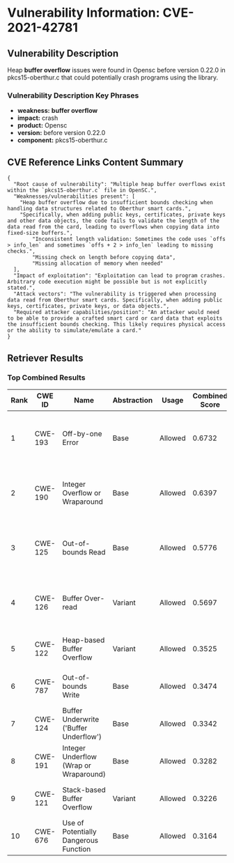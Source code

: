 # Vulnerability Information: CVE-2021-42781

## Vulnerability Description
Heap **buffer overflow** issues were found in Opensc before version 0.22.0 in pkcs15-oberthur.c that could potentially crash programs using the library.

### Vulnerability Description Key Phrases
- **weakness:** **buffer overflow**
- **impact:** crash
- **product:** Opensc
- **version:** before version 0.22.0
- **component:** pkcs15-oberthur.c

## CVE Reference Links Content Summary
```
{
  "Root cause of vulnerability": "Multiple heap buffer overflows exist within the `pkcs15-oberthur.c` file in OpenSC.",
  "Weaknesses/vulnerabilities present": [
    "Heap buffer overflow due to insufficient bounds checking when handling data structures related to Oberthur smart cards.",
    "Specifically, when adding public keys, certificates, private keys and other data objects, the code fails to validate the length of the data read from the card, leading to overflows when copying data into fixed-size buffers.",
        "Inconsistent length validation: Sometimes the code uses `offs > info_len` and sometimes `offs + 2 > info_len` leading to missing checks.",
        "Missing check on length before copying data",
        "Missing allocation of memory when needed"
  ],
  "Impact of exploitation": "Exploitation can lead to program crashes. Arbitrary code execution might be possible but is not explicitly stated.",
  "Attack vectors": "The vulnerability is triggered when processing data read from Oberthur smart cards. Specifically, when adding public keys, certificates, private keys, or data objects.",
  "Required attacker capabilities/position": "An attacker would need to be able to provide a crafted smart card or card data that exploits the insufficient bounds checking. This likely requires physical access or the ability to simulate/emulate a card."
}
```

## Retriever Results

### Top Combined Results

| Rank | CWE ID | Name | Abstraction | Usage | Combined Score | Retrievers | Individual Scores |
|------|--------|------|-------------|-------|---------------|------------|-------------------|
| 1 | CWE-193 | Off-by-one Error | Base | Allowed | 0.6732 | dense, sparse, graph | dense: 0.556, sparse: 0.116, graph: 0.918 |
| 2 | CWE-190 | Integer Overflow or Wraparound | Base | Allowed | 0.6397 | dense, sparse, graph | dense: 0.587, sparse: 0.137, graph: 0.748 |
| 3 | CWE-125 | Out-of-bounds Read | Base | Allowed | 0.5776 | dense, sparse, graph | dense: 0.532, sparse: 0.115, graph: 0.687 |
| 4 | CWE-126 | Buffer Over-read | Variant | Allowed | 0.5697 | dense, sparse, graph | dense: 0.592, sparse: 0.113, graph: 0.717 |
| 5 | CWE-122 | Heap-based Buffer Overflow | Variant | Allowed | 0.3525 | dense, sparse | dense: 0.602, sparse: 0.141 |
| 6 | CWE-787 | Out-of-bounds Write | Base | Allowed | 0.3474 | sparse, graph | sparse: 0.099, graph: 0.813 |
| 7 | CWE-124 | Buffer Underwrite ('Buffer Underflow') | Base | Allowed | 0.3342 | dense, sparse | dense: 0.552, sparse: 0.102 |
| 8 | CWE-191 | Integer Underflow (Wrap or Wraparound) | Base | Allowed | 0.3282 | dense, sparse | dense: 0.537, sparse: 0.104 |
| 9 | CWE-121 | Stack-based Buffer Overflow | Variant | Allowed | 0.3226 | dense, sparse | dense: 0.556, sparse: 0.125 |
| 10 | CWE-676 | Use of Potentially Dangerous Function | Base | Allowed | 0.3164 | dense, sparse | dense: 0.519, sparse: 0.099 |

